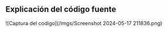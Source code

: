 ## **Explicación del código fuente**

![Captura del codigo](/imgs/Screenshot 2024-05-17 211836.png)
